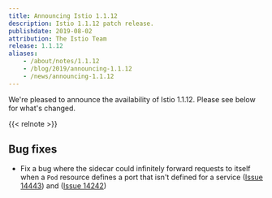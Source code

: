 ```yaml
---
title: Announcing Istio 1.1.12
description: Istio 1.1.12 patch release.
publishdate: 2019-08-02
attribution: The Istio Team
release: 1.1.12
aliases:
    - /about/notes/1.1.12
    - /blog/2019/announcing-1.1.12
    - /news/announcing-1.1.12
---
```


We're pleased to announce the availability of Istio 1.1.12. Please see below for what's changed.

{{< relnote >}}

## Bug fixes

- Fix a bug where the sidecar could infinitely forward requests to itself when a `Pod` resource defines a port that isn't defined for a service ([Issue 14443](https://github.com/istio/istio/issues/14443)) and ([Issue 14242](https://github.com/istio/istio/issues/14242))
